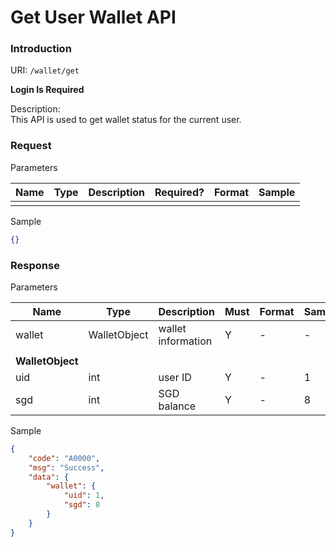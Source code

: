 # Get User Wallet API

### Introduction
URI: `/wallet/get`

**Login Is Required**

Description:  
This API is used to get wallet status for the current user.


### Request

Parameters

|Name|Type|Description|Required?|Format|Sample|
|----|----|-----------|---------|------|------|
|    |    |           |         |      |      |

Sample
```json
{}
```
### Response

Parameters

|Name|Type|Description|Must|Format|Sample|
|----|----|-----------|---------|------|------|
| wallet | WalletObject| wallet information | Y | - | - |
|    |    |           |         |      |      |
|**WalletObject**| | | | | | |
| uid | int | user ID | Y | - | 1 |
| sgd | int | SGD balance | Y | - | 8 |

Sample
```json
{
    "code": "A0000",
    "msg": "Success",
    "data": {
        "wallet": {
            "uid": 1,
            "sgd": 8
        }
    }
}
```
